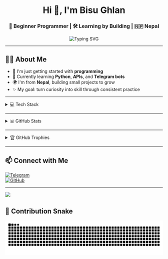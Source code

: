 <!-- Profile Header -->
<h1 align="center">Hi 👋, I'm Bisu Ghlan</h1>
<h3 align="center">🌱 Beginner Programmer | 🛠️ Learning by Building | 🇳🇵 Nepal</h3>

<!-- Typing SVG -->
<p align="center">
  <img src="https://readme-typing-svg.demolab.com?font=Fira+Code&size=22&pause=1000&center=true&vCenter=true&width=500&lines=Exploring+Python+%F0%9F%90%8D;Building+Telegram+Bots+%F0%9F%9A%80;Learning+One+Step+at+a+Time+%F0%9F%92%AA;Loving+Open+Source+%F0%9F%92%BB" alt="Typing SVG" />
</p>

---

## 🙋‍♂️ About Me

- 🔰 I'm just getting started with **programming**  
- 🐍 Currently learning **Python**, **APIs**, and **Telegram bots**
- 🌍 I'm from **Nepal**, building small projects to grow
- ✨ My goal: turn curiosity into skill through consistent practice

---

<details>
  <summary>💻 Tech Stack</summary>

  ![Python](https://img.shields.io/badge/python-3670A0?style=for-the-badge&logo=python&logoColor=ffdd54)
  ![MongoDB](https://img.shields.io/badge/MongoDB-%234ea94b.svg?style=for-the-badge&logo=mongodb&logoColor=white)
  ![Heroku](https://img.shields.io/badge/heroku-%23430098.svg?style=for-the-badge&logo=heroku&logoColor=white)
  ![Render](https://img.shields.io/badge/Render-46E3B7.svg?style=for-the-badge&logo=render&logoColor=white)
  ![Vercel](https://img.shields.io/badge/vercel-%23000000.svg?style=for-the-badge&logo=vercel&logoColor=white)

</details>

---

<details>
  <summary>📊 GitHub Stats</summary>

  ![GitHub Stats](https://github-readme-stats.vercel.app/api?username=bisug&theme=dark&hide_border=false&include_all_commits=true&count_private=true)

  ![GitHub Streak](https://nirzak-streak-stats.vercel.app/?user=bisug&theme=dark&hide_border=false)

  ![Top Languages](https://github-readme-stats.vercel.app/api/top-langs/?username=bisug&theme=dark&hide_border=false&layout=compact)

</details>

---

<details>
  <summary>🏆 GitHub Trophies</summary>

  ![Trophies](https://github-profile-trophy.vercel.app/?username=bisug&theme=radical&no-frame=false&no-bg=false&margin-w=4)

</details>

---

## 📫 Connect with Me

[![Telegram](https://img.shields.io/badge/Telegram-2CA5E0?style=for-the-badge&logo=telegram&logoColor=white)](https://t.me/yourTelegramUsername)  
[![GitHub](https://img.shields.io/badge/GitHub-%23121011.svg?style=for-the-badge&logo=github&logoColor=white)](https://github.com/bisug)

---

[![](https://visitcount.itsvg.in/api?id=bisug&icon=0&color=0)](https://visitcount.itsvg.in)


## 🐍 Contribution Snake

![snake gif](https://github.com/bisug/bisug/blob/output/github-contribution-grid-snake.svg)
